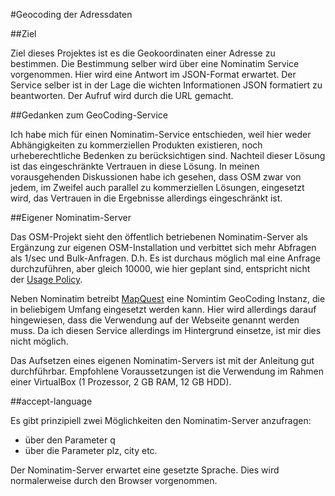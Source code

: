 #Geocoding der Adressdaten

##Ziel

Ziel dieses Projektes ist es die Geokoordinaten einer Adresse zu bestimmen. Die Bestimmung selber wird über eine Nominatim Service vorgenommen. Hier wird eine Antwort im JSON-Format erwartet. Der Service selber ist in der Lage die wichten Informationen JSON formatiert zu beantworten. Der Aufruf wird durch die URL gemacht.

##Gedanken zum GeoCoding-Service

Ich habe mich für einen Nominatim-Service entschieden, weil hier weder Abhängigkeiten zu kommerziellen Produkten existieren, noch urheberechtliche Bedenken zu berücksichtigen sind. Nachteil dieser Lösung ist das eingeschränkte Vertrauen in diese Lösung. In meinen vorausgehenden Diskussionen habe ich gesehen, dass OSM zwar von jedem, im Zweifel auch parallel zu kommerziellen Lösungen, eingesetzt wird, das Vertrauen in die Ergebnisse allerdings eingeschränkt ist. 

##Eigener Nominatim-Server

Das OSM-Projekt sieht den öffentlich betriebenen Nominatim-Server als Ergänzung zur eigenen OSM-Installation und verbittet sich mehr Abfragen als 1/sec und Bulk-Anfragen. D.h. Es ist durchaus möglich mal eine Anfrage durchzuführen, aber gleich 10000, wie hier geplant sind, entspricht nicht der [Usage Policy](http://wiki.openstreetmap.org/wiki/Nominatim_usage_policy).

Neben Nominatim betreibt [MapQuest](http://developer.mapquest.com/de/web/products/open/nominatim) eine Nomintim GeoCoding Instanz, die in beliebigem Umfang eingesetzt werden kann. Hier wird allerdings darauf hingewiesen, dass die Verwendung auf der Webseite genannt werden muss. Da ich diesen Service allerdings im Hintergrund einsetze, ist mir dies nicht möglich.   

Das Aufsetzen eines eigenen Nominatim-Servers ist mit der Anleitung gut durchführbar. Empfohlene Voraussetzungen ist die Verwendung im Rahmen einer VirtualBox (1 Prozessor, 2 GB RAM, 12 GB HDD). 

##accept-language

Es gibt prinzipiell zwei Möglichkeiten den Nominatim-Server anzufragen:
- über den Parameter q
- über die Parameter plz, city etc.

Der Nominatim-Server erwartet eine gesetzte Sprache. Dies wird normalerweise durch den Browser vorgenommen. 
